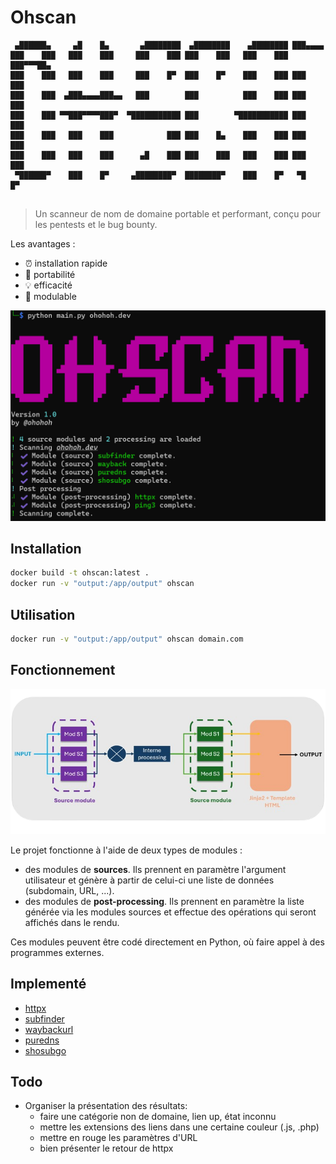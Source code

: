 # Ohscan

```
 ▄██████▄     ▄█    █▄       ▄████████  ▄████████    ▄████████ ███▄▄▄▄   
███    ███   ███    ███     ███    ███ ███    ███   ███    ███ ███▀▀▀██▄ 
███    ███   ███    ███     ███    █▀  ███    █▀    ███    ███ ███   ███ 
███    ███  ▄███▄▄▄▄███▄▄   ███        ███          ███    ███ ███   ███ 
███    ███ ▀▀███▀▀▀▀███▀  ▀███████████ ███        ▀███████████ ███   ███ 
███    ███   ███    ███            ███ ███    █▄    ███    ███ ███   ███ 
███    ███   ███    ███      ▄█    ███ ███    ███   ███    ███ ███   ███ 
 ▀██████▀    ███    █▀     ▄████████▀  ████████▀    ███    █▀   ▀█   █▀  
                                                                         
```

> Un scanneur de nom de domaine portable et performant, conçu pour les pentests et le bug bounty.

Les avantages :
- :alarm_clock: installation rapide
- :handbag: portabilité
- :bulb: efficacité
- :wrench: modulable

![alt text](.readme/example.png)

## Installation

```bash
docker build -t ohscan:latest .
docker run -v "output:/app/output" ohscan
```

## Utilisation

```bash
docker run -v "output:/app/output" ohscan domain.com
```

## Fonctionnement

![](.readme/workflow.png)

Le projet fonctionne à l'aide de deux types de modules :
- des modules de **sources**. Ils prennent en paramètre l'argument utilisateur et génère à partir de celui-ci une liste de données (subdomain, URL, ...).
- des modules de **post-processing**. Ils prennent en paramètre la liste générée via les modules sources et effectue des opérations qui seront affichés dans le rendu. 

Ces modules peuvent être codé directement en Python, où faire appel à des programmes externes.

## Implementé

- [httpx](https://github.com/projectdiscovery/httpx)
- [subfinder](https://github.com/projectdiscovery/subfinder)
- [waybackurl](https://github.com/tomnomnom/waybackurls)
- [puredns](https://github.com/d3mondev/puredns)
- [shosubgo](https://github.com/incogbyte/shosubgo)

## Todo

- Organiser la présentation des résultats:
    - faire une catégorie non de domaine, lien up, état inconnu
    - mettre les extensions des liens dans une certaine couleur (.js, .php)
    - mettre en rouge les paramètres d'URL
    - bien présenter le retour de httpx